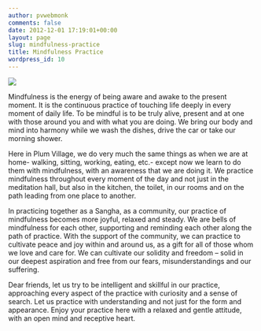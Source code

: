 ```yaml
---
author: pvwebmonk
comments: false
date: 2012-12-01 17:19:01+00:00
layout: page
slug: mindfulness-practice
title: Mindfulness Practice
wordpress_id: 10
---
```


![](http://plumvillage.org/wp-content/uploads/2012/12/mindfulness-300x231.jpg)

Mindfulness is the energy of being aware and awake to the present moment. It is the continuous practice of touching life deeply in every moment of daily life. To be mindful is to be truly alive, present and at one with those around you and with what you are doing. We bring our body and mind into harmony while we wash the dishes, drive the car or take our morning shower.

Here in Plum Village, we do very much the same things as when we are at home- walking, sitting, working, eating, etc.- except now we learn to do them with mindfulness, with an awareness that we are doing it. We practice mindfulness throughout every moment of the day and not just in the meditation hall, but also in the kitchen, the toilet, in our rooms and on the path leading from one place to another.

In practicing together as a Sangha, as a community, our practice of mindfulness becomes more joyful, relaxed and steady. We are bells of mindfulness for each other, supporting and reminding each other along the path of practice. With the support of the community, we can practice to cultivate peace and joy within and around us, as a gift for all of those whom we love and care for. We can cultivate our solidity and freedom – solid in our deepest aspiration and free from our fears, misunderstandings and our suffering.

Dear friends, let us try to be intelligent and skillful in our practice, approaching every aspect of the practice with curiosity and a sense of search. Let us practice with understanding and not just for the form and appearance. Enjoy your practice here with a relaxed and gentle attitude, with an open mind and receptive heart.
